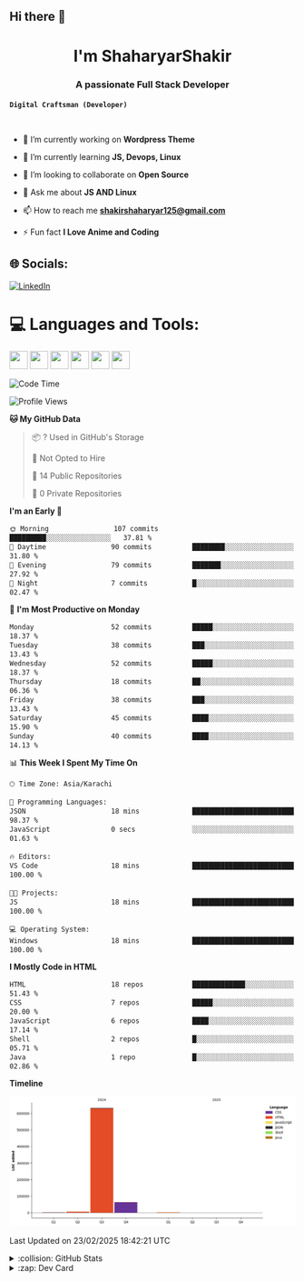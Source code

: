 ## Hi there 👋

<h1 align="center">I'm ShaharyarShakir</h1>
<h3 align="center">A passionate Full Stack Developer</h3>

**`Digital Craftsman (Developer)`**
<p align="left"> <a href="https://twitter.com/" target="blank"><img src="https://img.shields.io/twitter/follow/?logo=twitter&style=for-the-badge" alt="" /></a> </p>

- 🔭 I’m currently working on **Wordpress Theme**

- 🌱 I’m currently learning **JS, Devops, Linux**

- 👯 I’m looking to collaborate on **Open Source**

- 💬 Ask me about **JS AND Linux**

- 📫 How to reach me **shakirshaharyar125@gmail.com**

- ⚡ Fun fact **I Love Anime and Coding**


## 🌐 Socials:
[![LinkedIn](https://img.shields.io/badge/LinkedIn-%230077B5.svg?logo=linkedin&logoColor=white)](https://linkedin.com/in/https://www.linkedin.com/in/shaharyar-shakir-3674a027b/) 

# 💻 Languages and Tools:
<img height="32" width="32" src="https://cdn.simpleicons.org/git/F05032" />  <img height="32" width="32" src="https://cdn.simpleicons.org/html5/E34F26" /> <img height="32" width="32" src="https://cdn.simpleicons.org/css/663399" />  <img height="32" width="32" src="https://cdn.simpleicons.org/javascript/F7DF1E" />  <img height="32" width="32" src="https://cdn.simpleicons.org/archlinux/1793D1" /> <img height="32" width="32" src="https://cdn.simpleicons.org/vim/019733" />
<!--START_SECTION:waka-->
![Code Time](http://img.shields.io/badge/Code%20Time-11%20hrs%202%20mins-blue)

![Profile Views](http://img.shields.io/badge/Profile%20Views-0-blue)

**🐱 My GitHub Data** 

> 📦 ? Used in GitHub's Storage 
 > 
> 🚫 Not Opted to Hire
 > 
> 📜 14 Public Repositories 
 > 
> 🔑 0 Private Repositories 
 > 
**I'm an Early 🐤** 

```text
🌞 Morning                107 commits         █████████░░░░░░░░░░░░░░░░   37.81 % 
🌆 Daytime                90 commits          ████████░░░░░░░░░░░░░░░░░   31.80 % 
🌃 Evening                79 commits          ███████░░░░░░░░░░░░░░░░░░   27.92 % 
🌙 Night                  7 commits           █░░░░░░░░░░░░░░░░░░░░░░░░   02.47 % 
```
📅 **I'm Most Productive on Monday** 

```text
Monday                   52 commits          █████░░░░░░░░░░░░░░░░░░░░   18.37 % 
Tuesday                  38 commits          ███░░░░░░░░░░░░░░░░░░░░░░   13.43 % 
Wednesday                52 commits          █████░░░░░░░░░░░░░░░░░░░░   18.37 % 
Thursday                 18 commits          ██░░░░░░░░░░░░░░░░░░░░░░░   06.36 % 
Friday                   38 commits          ███░░░░░░░░░░░░░░░░░░░░░░   13.43 % 
Saturday                 45 commits          ████░░░░░░░░░░░░░░░░░░░░░   15.90 % 
Sunday                   40 commits          ████░░░░░░░░░░░░░░░░░░░░░   14.13 % 
```


📊 **This Week I Spent My Time On** 

```text
🕑︎ Time Zone: Asia/Karachi

💬 Programming Languages: 
JSON                     18 mins             █████████████████████████   98.37 % 
JavaScript               0 secs              ░░░░░░░░░░░░░░░░░░░░░░░░░   01.63 % 

🔥 Editors: 
VS Code                  18 mins             █████████████████████████   100.00 % 

🐱‍💻 Projects: 
JS                       18 mins             █████████████████████████   100.00 % 

💻 Operating System: 
Windows                  18 mins             █████████████████████████   100.00 % 
```

**I Mostly Code in HTML** 

```text
HTML                     18 repos            █████████████░░░░░░░░░░░░   51.43 % 
CSS                      7 repos             █████░░░░░░░░░░░░░░░░░░░░   20.00 % 
JavaScript               6 repos             ████░░░░░░░░░░░░░░░░░░░░░   17.14 % 
Shell                    2 repos             █░░░░░░░░░░░░░░░░░░░░░░░░   05.71 % 
Java                     1 repo              █░░░░░░░░░░░░░░░░░░░░░░░░   02.86 % 
```



**Timeline**

![Lines of Code chart](https://raw.githubusercontent.com/ShaharyarShakir/ShaharyarShakir/main/assets/bar_graph.png)


 Last Updated on 23/02/2025 18:42:21 UTC
<!--END_SECTION:waka-->
<details>
<summary>:collision: GitHub Stats</summary> 
<img  src="https://github-readme-stats-fawn-psi-92.vercel.app/api?username=ShaharyarShakir&show_icons=true&hide_border=true&theme=radical"/>
</details>

<details>
  <summary>:zap: Dev Card</summary>
  <a href="https://app.daily.dev/shaharyarshakir">
    <img height="378" src="./devcard.png" width="356" alt="ShaharyarShakir Dev Card"/></a>
</details>

<!-- Simple Icons Repo: https://github.com/simple-icons/simple-icons
Simple Icons Site: https://simpleicons.org/
GitHub Readme Stats: https://github.com/anuraghazra/github-readme-stats
Shields Repo: https://github.com/badges/shields
Shields Site: https://Shields.io
Badges 4 Readme Profile: https://github.com/alexandresanlim/Badges4-README.md-Profile
Markdown Badges: https://github.com/Ileriayo/markdown-badges
GitHub Activity Readme: https://github.com/marketplace/actions/github-activity-readme
Profile Readme Stats: https://github.com/marketplace/actions/profile-readme-development-stats
Spotify Now Playing: https://github.com/natemoo-re/natemoo-re
Spotify Now Playing: https://github.com/novatorem/novatorem
GitHub Profile Readme Generator: https://github.com/rahuldkjain/github-profile-readme-generator
Profile Examples: https://github.com/abhisheknaiidu/awesome-github-profile-readme
-->
<!-- Proudly created with GPRM ( https://gprm.itsvg.in ) -->

